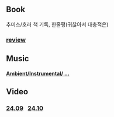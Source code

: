 
## Book
추미스/호러 책 기록, 한줄평(귀찮아서 대충적은)
### [review](Book/review.md)

## Music
#### [Ambient/Instrumental/ ...](Music/24.08.md)

## Video
### [24.09](Video/24.09.md) &nbsp; [24.10](Video/24.10.md)

